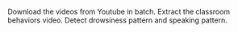Download the videos from Youtube in batch.
Extract the classroom behaviors video.
Detect drowsiness pattern and speaking pattern.
